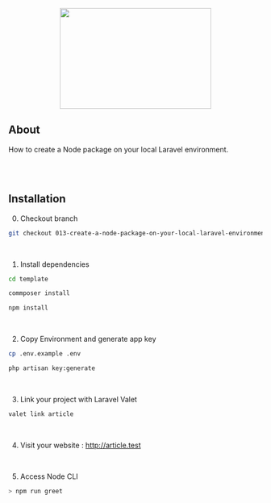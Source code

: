 <p align="center"><img src="https://raw.githubusercontent.com/capsulescodes/articles/main/capsules-articles-image.svg" width="300px" height="200px" /></p>


## About

How to create a Node package on your local Laravel environment.

<br>
<br>

## Installation

0. Checkout branch

```bash
git checkout 013-create-a-node-package-on-your-local-laravel-environment
```

<br>

1. Install dependencies

```bash
cd template

commposer install

npm install
```

<br>

2. Copy Environment and generate app key

```bash
cp .env.example .env

php artisan key:generate
```

<br>

3. Link your project with Laravel Valet

```bash
valet link article
```

<br>

4. Visit your website : http://article.test

<br>

5. Access Node CLI

```bash
> npm run greet
```
